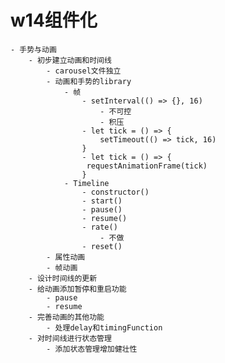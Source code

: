 # w14组件化
	- 手势与动画
		- 初步建立动画和时间线
			- carousel文件独立
			- 动画和手势的library
				- 帧
					- setInterval(() => {}, 16)
						- 不可控
						- 积压
					- let tick = () => {
					    setTimeout(() => tick, 16)
					}
					- let tick = () => {
                     requestAnimationFrame(tick)
					}
				- Timeline
					- constructor()
					- start()
					- pause()
					- resume()
					- rate()
						- 不做
					- reset()
			- 属性动画
			- 帧动画
		- 设计时间线的更新
		- 给动画添加暂停和重启功能
			- pause
			- resume
		- 完善动画的其他功能
			- 处理delay和timingFunction
		- 对时间线进行状态管理
			- 添加状态管理增加健壮性